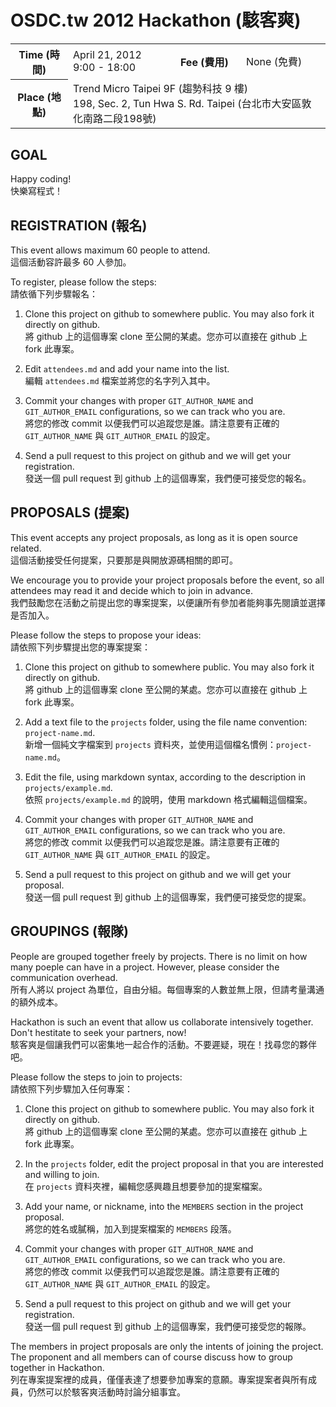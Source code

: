 OSDC.tw 2012 Hackathon (駭客爽)
===============================

<table>
<tr>
	<th>Time (時間)</th>
	<td>April 21, 2012<br>9:00 - 18:00</td>
	<th>Fee (費用)</th>
	<td>None (免費)</td>
</tr>
<tr>
	<th>Place (地點)</th>
	<td colspan="3">
		Trend Micro Taipei 9F (趨勢科技 9 樓)<br>
		198, Sec. 2, Tun Hwa S. Rd. Taipei (台北市大安區敦化南路二段198號)
	</td>
</tr>
</table>

GOAL
----

Happy coding!  
快樂寫程式！

REGISTRATION (報名)
-------------------

This event allows maximum 60 people to attend.  
這個活動容許最多 60 人參加。

To register, please follow the steps:  
請依循下列步驟報名：

1. Clone this project on github to somewhere public. You may also fork it directly on github.  
   將 github 上的這個專案 clone 至公開的某處。您亦可以直接在 github 上 fork 此專案。

2. Edit `attendees.md` and add your name into the list.  
   編輯 `attendees.md` 檔案並將您的名字列入其中。

3. Commit your changes with proper `GIT_AUTHOR_NAME` and `GIT_AUTHOR_EMAIL` configurations, so we can track who you are.  
   將您的修改 commit 以便我們可以追蹤您是誰。請注意要有正確的 `GIT_AUTHOR_NAME` 與 `GIT_AUTHOR_EMAIL` 的設定。

4. Send a pull request to this project on github and we will get your registration.  
   發送一個 pull request 到 github 上的這個專案，我們便可接受您的報名。

PROPOSALS (提案)
----------------

This event accepts any project proposals, as long as it is open source related.  
這個活動接受任何提案，只要那是與開放源碼相關的即可。

We encourage you to provide your project proposals before the event, so all attendees may read it and decide which to join in advance.  
我們鼓勵您在活動之前提出您的專案提案，以便讓所有參加者能夠事先閱讀並選擇是否加入。

Please follow the steps to propose your ideas:  
請依照下列步驟提出您的專案提案：

1. Clone this project on github to somewhere public. You may also fork it directly on github.  
   將 github 上的這個專案 clone 至公開的某處。您亦可以直接在 github 上 fork 此專案。

2. Add a text file to the `projects` folder, using the file name convention: `project-name.md`.  
   新增一個純文字檔案到 `projects` 資料夾，並使用這個檔名慣例：`project-name.md`。

3. Edit the file, using markdown syntax, according to the description in `projects/example.md`.  
   依照 `projects/example.md` 的說明，使用 markdown 格式編輯這個檔案。

4. Commit your changes with proper `GIT_AUTHOR_NAME` and `GIT_AUTHOR_EMAIL` configurations, so we can track who you are.  
   將您的修改 commit 以便我們可以追蹤您是誰。請注意要有正確的 `GIT_AUTHOR_NAME` 與 `GIT_AUTHOR_EMAIL` 的設定。

5. Send a pull request to this project on github and we will get your proposal.  
   發送一個 pull request 到 github 上的這個專案，我們便可接受您的提案。

GROUPINGS (報隊)
----------------

People are grouped together freely by projects. There is no limit on how many poeple can have in a project. However, please consider the communication overhead.  
所有人將以 project 為單位，自由分組。每個專案的人數並無上限，但請考量溝通的額外成本。

Hackathon is such an event that allow us collaborate intensively together. Don't hestitate to seek your partners, now!  
駭客爽是個讓我們可以密集地一起合作的活動。不要遲疑，現在！找尋您的夥伴吧。

Please follow the steps to join to projects:  
請依照下列步驟加入任何專案：

1. Clone this project on github to somewhere public. You may also fork it directly on github.  
   將 github 上的這個專案 clone 至公開的某處。您亦可以直接在 github 上 fork 此專案。

2. In the `projects` folder, edit the project proposal in that you are interested and willing to join.  
   在 `projects` 資料夾裡，編輯您感興趣且想要參加的提案檔案。

3. Add your name, or nickname, into the `MEMBERS` section in the project proposal.  
   將您的姓名或膩稱，加入到提案檔案的 `MEMBERS` 段落。

4. Commit your changes with proper `GIT_AUTHOR_NAME` and `GIT_AUTHOR_EMAIL` configurations, so we can track who you are.  
   將您的修改 commit 以便我們可以追蹤您是誰。請注意要有正確的 `GIT_AUTHOR_NAME` 與 `GIT_AUTHOR_EMAIL` 的設定。

5. Send a pull request to this project on github and we will get your registration.  
   發送一個 pull request 到 github 上的這個專案，我們便可接受您的報隊。

The members in project proposals are only the intents of joining the project. The proponent and all members can of course discuss how to group together in Hackathon.  
列在專案提案裡的成員，僅僅表達了想要參加專案的意願。專案提案者與所有成員，仍然可以於駭客爽活動時討論分組事宜。


